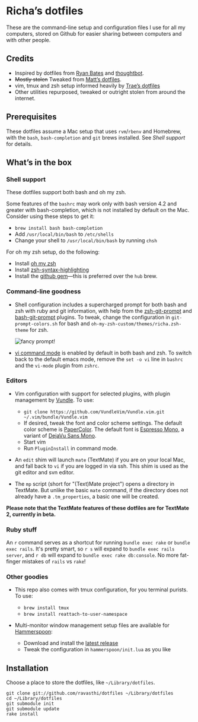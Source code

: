 # Richa’s dotfiles

These are the command-line setup and configuration files I use for all my computers, stored on Github for easier sharing between computers and with other people.

## Credits

* Inspired by dotfiles from [Ryan Bates](https://github.com/ryanb/dotfiles) and [thoughtbot](http://github.com/thoughtbot/dotfiles).
* ~~Mostly stolen~~ Tweaked from [Matt’s dotfiles](https://github.com/mbrictson/dotfiles).
* vim, tmux and zsh setup informed heavily by [Trae’s dotfiles](https://github.com/trobrock)
* Other utilities repurposed, tweaked or outright stolen from around the internet.

## Prerequisites

These dotfiles assume a Mac setup that uses `rvm`/`rbenv` and Homebrew, with the `bash`, `bash-completion` and `git` brews installed. See *Shell support* for details.

## What’s in the box

### Shell support

These dotfiles support both bash and oh my zsh.

Some features of the `bashrc` may work only with bash version 4.2 and greater with bash-completion, which is not installed by default on the Mac. Consider using these steps to get it:

* `brew install bash bash-completion`
* Add `/usr/local/bin/bash` to `/etc/shells`
* Change your shell to `/usr/local/bin/bash` by running `chsh`

For oh my zsh setup, do the following:

* Install [oh my zsh](https://github.com/robbyrussell/oh-my-zsh)
* Install [zsh-syntax-highlighting](https://github.com/zsh-users/zsh-syntax-highlighting)
* Install the [github gem](https://github.com/defunkt/github-gem)—this is preferred over the `hub` brew.

### Command-line goodness

* Shell configuration includes a supercharged prompt for both bash and zsh with ruby and git information, with help from the [zsh-git-prompt](https://github.com/olivierverdier/zsh-git-prompt/blob/master/zshrc.sh) and [bash-git-prompt](https://github.com/magicmonty/bash-git-prompt) plugins. To tweak, change the configuration in `git-prompt-colors.sh` for bash and `oh-my-zsh-custom/themes/richa.zsh-theme` for zsh.

    <img style="max-width: 100%;" src="https://s3.amazonaws.com/f.cl.ly/items/1D300k0E3y3F3U392s3r/Screen%20Shot%202015-12-21%20at%209.59.22%20AM.png" alt="fancy prompt!" />

* [vi command mode](http://www.catonmat.net/blog/bash-vi-editing-mode-cheat-sheet/) is enabled by default in both bash and zsh. To switch back to the default emacs mode, remove the `set -o vi` line in `bashrc` and the `vi-mode` plugin from `zshrc`.

### Editors

* Vim configuration with support for selected plugins, with plugin management by [Vundle](https://github.com/VundleVim/Vundle.vim). To use:

    * `git clone https://github.com/VundleVim/Vundle.vim.git ~/.vim/bundle/Vundle.vim`
    * If desired, tweak the font and color scheme settings. The default color scheme is [PaperColor](http://vimcolors.com/234/PaperColor/light). The default font is [Espresso Mono](https://twitter.com/chrisbowler/status/205688974369492992), a variant of [DejaVu Sans Mono](http://dejavu-fonts.org/wiki/Main_Page).
    * Start vim
    * Run `PluginInstall` in command mode.

* An `edit` shim will launch `mate` (TextMate) if you are on your local Mac, and fall back to `vi` if you are logged in via ssh. This shim is used as the git editor and svn editor.

* The `mp` script (short for "(Text)Mate project") opens a directory in TextMate. But unlike the basic `mate` command, if the directory does not already have a `.tm_properties`, a basic one will be created.

**Please note that the TextMate features of these dotfiles are for TextMate 2, currently in beta.**

### Ruby stuff

An `r` command serves as a shortcut for running `bundle exec rake` or `bundle exec rails`. It's pretty smart, so `r s` will expand to `bundle exec rails server`, and `r db` will expand to `bundle exec rake db:console`. No more fat-finger mistakes of `rails` vs `rake`!

### Other goodies

* This repo also comes with tmux configuration, for you terminal purists. To use:

    * `brew install tmux`
    * `brew install reattach-to-user-namespace`

* Multi-monitor window management setup files are available for [Hammerspoon](http://www.hammerspoon.org):
    * Download and install the [latest release](https://github.com/Hammerspoon/hammerspoon/releases/latest)
    * Tweak the configuration in `hammerspoon/init.lua` as you like





## Installation

Choose a place to store the dotfiles, like `~/Library/dotfiles`.

```
git clone git://github.com/ravasthi/dotfiles ~/Library/dotfiles
cd ~/Library/dotfiles
git submodule init
git submodule update
rake install
```

